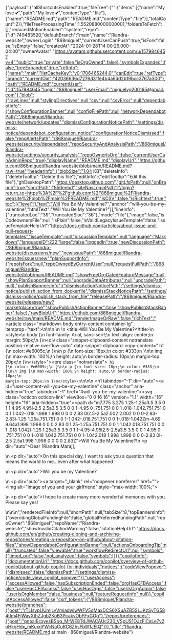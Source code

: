 {"payload":{"allShortcutsEnabled":true,"fileTree":{"":{"items":[{"name":"My love 💕","path":"My love 💕","contentType":"file"},{"name":"README.md","path":"README.md","contentType":"file"}],"totalCount":2}},"fileTreeProcessingTime":1.5520880000000001,"foldersToFetch":[],"reducedMotionEnabled":"system","repo":{"id":749483520,"defaultBranch":"main","name":"Riandra-website","ownerLogin":"868miguel","currentUserCanPush":true,"isFork":false,"isEmpty":false,"createdAt":"2024-01-28T14:00:26.000-04:00","ownerAvatar":"https://avatars.githubusercontent.com/u/157984645?v=4","public":true,"private":false,"isOrgOwned":false},"symbolsExpanded":false,"treeExpanded":true,"refInfo":{"name":"main","listCacheKey":"v0:1706465244.0","canEdit":true,"refType":"branch","currentOid":"42036636d7276d31fe4b4a6dd2b19bcc3767a300"},"path":"README.md","currentUser":{"id":157984645,"login":"868miguel","userEmail":"miguelvg200195@gmail.com"},"blob":{"rawLines":null,"stylingDirectives":null,"csv":null,"csvError":null,"dependabotInfo":{"showConfigurationBanner":null,"configFilePath":null,"networkDependabotPath":"/868miguel/Riandra-website/network/updates","dismissConfigurationNoticePath":"/settings/dismiss-notice/dependabot_configuration_notice","configurationNoticeDismissed":false,"repoAlertsPath":"/868miguel/Riandra-website/security/dependabot","repoSecurityAndAnalysisPath":"/868miguel/Riandra-website/settings/security_analysis","repoOwnerIsOrg":false,"currentUserCanAdminRepo":true},"displayName":"README.md","displayUrl":"https://github.com/868miguel/Riandra-website/blob/main/README.md?raw=true","headerInfo":{"blobSize":"1.04 KB","deleteInfo":{"deleteTooltip":"Delete this file"},"editInfo":{"editTooltip":"Edit this file"},"ghDesktopPath":"https://desktop.github.com","gitLfsPath":null,"onBranch":true,"shortPath":"850eebd","siteNavLoginPath":"/login?return_to=https%3A%2F%2Fgithub.com%2F868miguel%2FRiandra-website%2Fblob%2Fmain%2FREADME.md","isCSV":false,"isRichtext":true,"toc":[{"level":1,"text":"Will You Be My Valentine?","anchor":"will-you-be-my-valentine","htmlText":"Will You Be My Valentine?"}],"lineInfo":{"truncatedLoc":"39","truncatedSloc":"36"},"mode":"file"},"image":false,"isCodeownersFile":null,"isPlain":false,"isValidLegacyIssueTemplate":false,"issueTemplateHelpUrl":"https://docs.github.com/articles/about-issue-and-pull-request-templates","issueTemplate":null,"discussionTemplate":null,"language":"Markdown","languageID":222,"large":false,"loggedIn":true,"newDiscussionPath":"/868miguel/Riandra-website/discussions/new","newIssuePath":"/868miguel/Riandra-website/issues/new","planSupportInfo":{"repoIsFork":null,"repoOwnedByCurrentUser":null,"requestFullPath":"/868miguel/Riandra-website/blob/main/README.md","showFreeOrgGatedFeatureMessage":null,"showPlanSupportBanner":null,"upgradeDataAttributes":null,"upgradePath":null},"publishBannersInfo":{"dismissActionNoticePath":"/settings/dismiss-notice/publish_action_from_dockerfile","dismissStackNoticePath":"/settings/dismiss-notice/publish_stack_from_file","releasePath":"/868miguel/Riandra-website/releases/new?marketplace=true","showPublishActionBanner":false,"showPublishStackBanner":false},"rawBlobUrl":"https://github.com/868miguel/Riandra-website/raw/main/README.md","renderImageOrRaw":false,"richText":"<article class=\"markdown-body entry-content container-lg\" itemprop=\"text\">\n\n\n    \n    \n    &lt;title&gt;Will You Be My Valentine?&lt;/title&gt;\n    &lt;style&gt;\n        body {\n            font-family: Arial, sans-serif;\n            text-align: center;\n            margin: 50px;\n        }\n<div class=\"snippet-clipboard-content notranslate position-relative overflow-auto\" data-snippet-clipboard-copy-content=\"    h1 {\n        color: #e6005c;\n    }\n\n    p {\n        font-size: 18px;\n        color: #333;\n    }\n\n    img {\n        max-width: 100%;\n        height: auto;\n        border-radius: 10px;\n        margin-top: 20px;\n    }\n&lt;/style&gt;\"><pre class=\"notranslate\"><code>    h1 {\n        color: #e6005c;\n    }\n\n    p {\n        font-size: 18px;\n        color: #333;\n    }\n\n    img {\n        max-width: 100%;\n        height: auto;\n        border-radius: 10px;\n        margin-top: 20px;\n    }\n&lt;/style&gt;\n</code></pre></div>\n\n\n    <h1 tabindex=\"-1\" dir=\"auto\"><a id=\"user-content-will-you-be-my-valentine\" class=\"anchor\" aria-hidden=\"true\" tabindex=\"-1\" href=\"#will-you-be-my-valentine\"><svg class=\"octicon octicon-link\" viewBox=\"0 0 16 16\" version=\"1.1\" width=\"16\" height=\"16\" aria-hidden=\"true\"><path d=\"m7.775 3.275 1.25-1.25a3.5 3.5 0 1 1 4.95 4.95l-2.5 2.5a3.5 3.5 0 0 1-4.95 0 .751.751 0 0 1 .018-1.042.751.751 0 0 1 1.042-.018 1.998 1.998 0 0 0 2.83 0l2.5-2.5a2.002 2.002 0 0 0-2.83-2.83l-1.25 1.25a.751.751 0 0 1-1.042-.018.751.751 0 0 1-.018-1.042Zm-4.69 9.64a1.998 1.998 0 0 0 2.83 0l1.25-1.25a.751.751 0 0 1 1.042.018.751.751 0 0 1 .018 1.042l-1.25 1.25a3.5 3.5 0 1 1-4.95-4.95l2.5-2.5a3.5 3.5 0 0 1 4.95 0 .751.751 0 0 1-.018 1.042.751.751 0 0 1-1.042.018 1.998 1.998 0 0 0-2.83 0l-2.5 2.5a1.998 1.998 0 0 0 0 2.83Z\"></path></svg></a>Will You Be My Valentine?</h1>\n    <p dir=\"auto\">Dear [Riandra Maraj],</p>\n    <p dir=\"auto\">On this special day, I want to ask you a question that means the world to me...even after what happened </p>\n    <p dir=\"auto\">Will you be my Valentine?</p>\n    <p dir=\"auto\"><a target=\"_blank\" rel=\"noopener noreferrer\" href=\"\"><img alt=\"Image of you and your girlfriend\" style=\"max-width: 100%;\"></a></p>\n    <p dir=\"auto\">I hope to create many more wonderful memories with you. Please say yes!</p>\n\n\n</article>","renderedFileInfo":null,"shortPath":null,"tabSize":8,"topBannersInfo":{"overridingGlobalFundingFile":false,"globalPreferredFundingPath":null,"repoOwner":"868miguel","repoName":"Riandra-website","showInvalidCitationWarning":false,"citationHelpUrl":"https://docs.github.com/en/github/creating-cloning-and-archiving-repositories/creating-a-repository-on-github/about-citation-files","showDependabotConfigurationBanner":null,"actionsOnboardingTip":null},"truncated":false,"viewable":true,"workflowRedirectUrl":null,"symbols":{"timed_out":false,"not_analyzed":false,"symbols":[]}},"copilotInfo":{"documentationUrl":"https://docs.github.com/copilot/overview-of-github-copilot/about-github-copilot-for-individuals","notices":{"codeViewPopover":{"dismissed":false,"dismissPath":"/settings/dismiss-notice/code_view_copilot_popover"}},"userAccess":{"accessAllowed":false,"hasSubscriptionEnded":false,"orgHasCFBAccess":false,"userHasCFIAccess":false,"userHasOrgs":false,"userIsOrgAdmin":false,"userIsOrgMember":false,"business":null,"featureRequestInfo":null}},"copilotAccessAllowed":false,"csrf_tokens":{"/868miguel/Riandra-website/branches":{"post":"rTLIsvpUUmjLvVmiadwlwWFV5dMaxDCS6XSuAZB5SLJKzSyTG584tIm4FjWavXthZJgb2KoB3PcakvObFFxGOg"},"/repos/preferences":{"post":"qneaIEcxyesBSbq_MrWE8TdJWACAUc230_VSpUS1OJzFiCaLe7v2oHkgHdx_mKuxoYWcNaCuKC6ZhsFbW1JEtQ"}}},"title":"Riandra-website/README.md at main · 868miguel/Riandra-website"}